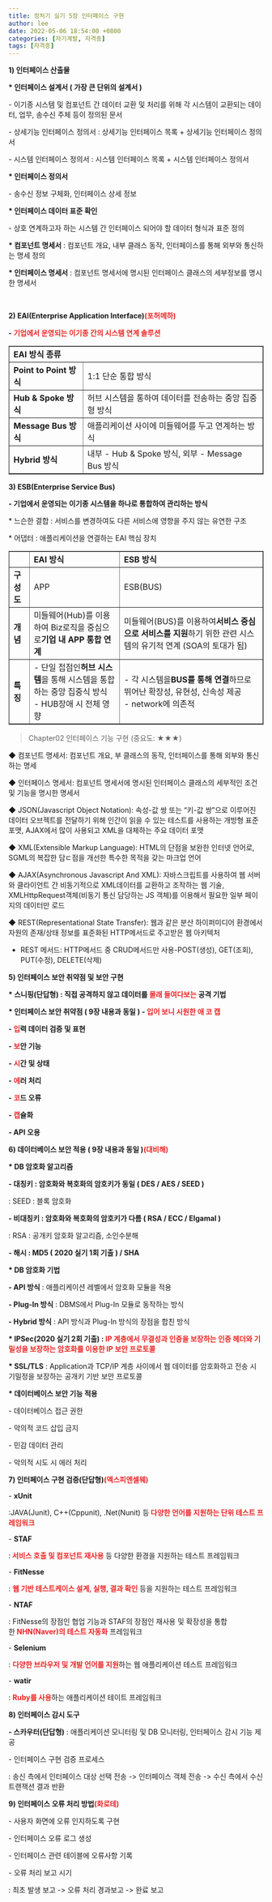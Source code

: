 ```yaml
---
title: 정처기 실기 5장 인터페이스 구현
author: lee
date: 2022-05-06 18:54:00 +0800
categories: [자기계발, 자격증]
tags: [자격증]
---
```


<p data-ke-size="size16"><span><b>1) 인터페이스 산출물</b></span></p>
<p data-ke-size="size16"><span><b>* 인터페이스 설계서 ( 가장 큰 단위의 설계서 )</b></span></p>
<p data-ke-size="size16"><span>- 이기종 시스템 및 컴포넌트 간 데이터 교환 및 처리를 위해 각 시스템이 교환되는 데이터, 업무, 송수신 주체 등이 정의된 문서</span></p>
<p data-ke-size="size16"><span>- 상세기능 인터페이스 정의서 : 상세기능 인터페이스 목록 + 상세기능 인터페이스 정의서</span></p>
<p data-ke-size="size16"><span>- 시스템 인터페이스 정의서 : 시스템 인터페이스 목록 + 시스템 인터페이스 정의서</span></p>
 
<p data-ke-size="size16"><b><span>* 인터페이스 정의서</span></b></p>
<p data-ke-size="size16"><span>- 송수신 정보 구체화, 인터페이스 상세 정보</span></p>
 
<p data-ke-size="size16"><b><span>* 인터페이스 데이터 표준 확인</span></b></p>
<p data-ke-size="size16"><span>- 상호 연계하고자 하는 시스템 간 인터페이스 되어야 할 데이터 형식과 표준 정의</span></p>
 
<p data-ke-size="size16"><span><b>* 컴포넌트 명세서</b><span>&nbsp;</span>: 컴포넌트 개요, 내부 클래스 동작, 인터페이스를 통해 외부와 통신하는 명세 정의</span></p>
<p data-ke-size="size16"><span><b>* 인터페이스 명세서</b><span>&nbsp;</span>: 컴포넌트 명세서에 명시된 인터페이스 클래스의 세부정보를 명시한 명세서</span></p>
<p data-ke-size="size18">&nbsp;</p>
<p data-ke-size="size18"><b><span>2) EAI(Enterprise Application Interface)<span style="color: #ee2323;">(포허메하)</span></span></b></p>
<p data-ke-size="size16"><b><span>-<span>&nbsp;</span><span style="color: #ee2323;">기업에서 운영되는 이기종 간의 시스템 연계 솔루션</span></span></b></p>
<table style="border-collapse: collapse; width: 100%;" border="1" data-ke-style="style8" data-ke-align="alignLeft">
<tbody>
<tr>
<td colspan="2"><b><span>EAI 방식 종류</span></b></td>
</tr>
<tr>
<td><b><span>Point to Point 방식</span></b></td>
<td><span>1:1 단순 통합 방식</span></td>
</tr>
<tr>
<td><b><span>Hub &amp; Spoke 방식</span></b></td>
<td><span>허브 시스템을 통하여 데이터를 전송하는 중앙 집중형 방식</span></td>
</tr>
<tr>
<td><b><span>Message Bus 방식</span></b></td>
<td><span>애플리케이션 사이에 미들웨어를 두고 연계하는 방식</span></td>
</tr>
<tr>
<td><b><span>Hybrid 방식</span></b></td>
<td><span>내부 - Hub &amp; Spoke 방식, 외부 - Message Bus 방식</span></td>
</tr>
</tbody>
</table>
 
<p data-ke-size="size18"><b><span>3) ESB(Enterprise Service Bus)</span></b></p>
<p data-ke-size="size16"><b><span>- 기업에서 운영되는 이기종 시스템을 하나로 통합하여 관리하는 방식</span></b></p>
<p data-ke-size="size16"><span>* 느슨한 결합 : 서비스를 변경하여도 다른 서비스에 영향을 주지 않는 유연한 구조</span></p>
<p data-ke-size="size16"><span>* 어댑터 : 애플리케이션을 연결하는 EAI 핵심 장치</span></p>
<table style="border-collapse: collapse; width: 100%;" border="1" data-ke-style="style8" data-ke-align="alignLeft">
<tbody>
<tr>
<td>&nbsp;</td>
<td><span><b>EAI 방식</b></span></td>
<td><span><b>ESB 방식</b></span></td>
</tr>
<tr>
<td><span><b>구성도</b></span></td>
<td><span>APP</span></td>
<td><span>ESB(BUS)</span></td>
</tr>
<tr>
<td><span><b>개념</b></span></td>
<td><span>미들웨어(Hub)를 이용하여 Biz로직을 중심으로<b>기업 내 APP 통합 연계</b></span></td>
<td><span>미들웨어(BUS)를 이용하여<b>서비스 중심으로 서비스를 지원</b>하기 위한 관련 시스템의 유기적 연계 (SOA의 토대가 됨)</span></td>
</tr>
<tr>
<td><span><b>특징</b></span></td>
<td><span>- 단일 접점인<b>허브 시스템</b>을 통해 시스템을 통합하는 중앙 집중식 방식</span><br /><span>- HUB장애 시 전체 영향</span></td>
<td><span>- 각 시스템을<b>BUS를 통해 연결</b>하므로 뛰어난 확장성, 유현성, 신속성 제공</span><br /><span>- network에 의존적</span></td>
</tr>
</tbody>
</table>
<blockquote data-ke-style="style1">
<p data-ke-size="size16"><span>Chapter02 인터페이스 기능 구현 (중요도: ★★★)</span></p>
</blockquote>
<p data-ke-size="size16">◆ 컴포넌트 명세서: 컴포넌트 개요, 부 클래스의 동작, 인터페이스를 통해 외부와 통신하는 명세</p>
<p data-ke-size="size16">◆ 인터페이스 명세서: 컴포넌트 명세서에 명시된 인터페이스 클래스의 세부적인 조건 및 기능을 명시한 명세서</p>
<p data-ke-size="size16">◆ JSON(Javascript Object Notation): 속성-값 쌍 또는 &ldquo;키-값 쌍&rdquo;으로 이루어진 데이터 오브젝트를 전달하기 위해 인간이 읽을 수 있는 테스트를 사용하는 개방형 표준 포맷, AJAX에서 많이 사용되고 XML을 대체하는 주요 데이터 포맷</p>
<p data-ke-size="size16">◆ XML(Extensible Markup Language): HTML의 단점을 보완한 인터넷 언어로, SGML의 복잡한 담ㄷ점을 개선한 특수한 목적을 갖는 마크업 언어</p>
<p data-ke-size="size16">◆ AJAX(Asynchronous Javascript And XML): 자바스크립트를 사용하여 웹 서버와 클라이언트 간 비동기적으로 XML데이터를 교환하고 조작하는 웹 기술, XMLHttpRequest객체(비동기 통신 담당하는 JS 객체)를 이용해서 필요한 일부 페이지의 데이터만 로드</p>
<p data-ke-size="size16">◆ REST(Representational State Transfer): 웹과 같은 분산 하이퍼미디어 환경에서 자원의 존재/상태 정보를 표준화된 HTTP메서드로 주고받은 웹 아키텍처</p>
<ul style="list-style-type: disc;" data-ke-list-type="disc">
<li>REST 메서드: HTTP메서드 중 CRUD메서드만 사용-POST(생성), GET(조회), PUT(수정), DELETE(삭제)</li>
</ul>
<p data-ke-size="size16"><b><span>5) 인터페이스 보안 취약점 및 보안 구현</span></b></p>
<p data-ke-size="size16"><b><span>* 스니핑(단답형) : 직접 공격하지 않고 데이터를<span>&nbsp;</span><span style="color: #ee2323;">몰래 들여다보는</span><span>&nbsp;</span>공격 기법</span></b></p>
 
<p data-ke-size="size16"><b><span>* 인터페이스 보안 취약점 ( 9장 내용과 동일 ) -<span>&nbsp;</span><span style="color: #ee2323;">입어 보니 시원한 애 코 캡</span></span></b></p>
<p data-ke-size="size16"><b><span>-<span>&nbsp;</span><span style="color: #ee2323;">입</span>력 데이터 검증 및 표현</span></b></p>
<p data-ke-size="size16"><b><span>-<span>&nbsp;</span><span style="color: #ee2323;">보</span>안 기능</span></b></p>
<p data-ke-size="size16"><b><span>-<span>&nbsp;</span><span style="color: #ee2323;">시</span>간 및 상태</span></b></p>
<p data-ke-size="size16"><b><span>-<span>&nbsp;</span><span style="color: #ee2323;">에</span>러 처리</span></b></p>
<p data-ke-size="size16"><b><span>-<span>&nbsp;</span><span style="color: #ee2323;">코</span>드 오류</span></b></p>
<p data-ke-size="size16"><b><span>-<span>&nbsp;</span><span style="color: #ee2323;">캡</span>슐화</span></b></p>
<p data-ke-size="size16"><b><span>- API 오용</span></b></p>
 
<p data-ke-size="size16"><b><span>6) 데이터베이스 보안 적용 ( 9장 내용과 동일 )<span style="color: #ee2323;">(대비해)</span></span></b></p>
<p data-ke-size="size16"><b><span>* DB 암호화 알고리즘</span></b></p>
<p data-ke-size="size16"><span><b>- 대칭키 : 암호화와 복호화의 암호키가 동일 ( DES / AES / SEED )</b></span></p>
<p data-ke-size="size16"><span>: SEED : 블록 암호화</span></p>
<p data-ke-size="size16"><b><span>- 비대칭키 : 암호화와 복호화의 암호키가 다름 ( RSA / ECC / EIgamal )</span></b></p>
<p data-ke-size="size16"><span>: RSA : 공개키 암호화 알고리즘, 소인수분해</span></p>
<p data-ke-size="size16"><b><span>- 해시 : MD5 ( 2020 실기 1회 기출 ) / SHA</span></b></p>
 
<p data-ke-size="size16"><b><span>* DB 암호화 기법</span></b></p>
<p data-ke-size="size16"><span><b>- API 방식</b><span>&nbsp;</span>: 애플리케이션 레벨에서 암호화 모듈을 적용</span></p>
<p data-ke-size="size16"><span><b>- Plug-In 방식</b><span>&nbsp;</span>: DBMS에서 Plug-In 모듈로 동작하는 방식</span></p>
<p data-ke-size="size16"><span><b>- Hybrid 방식</b><span>&nbsp;</span>: API 방식과 Plug-In 방식의 장점을 합친 방식</span></p>
 
<p data-ke-size="size16"><b><span>* IPSec(2020 실기 2회 기출) :<span style="color: #ee2323;"><span>&nbsp;</span>IP 계층에서 무결성과 인증을 보장하는 인증 헤더와 기밀성을 보장하는 암호화를 이용한 IP 보안 프로토콜</span></span></b></p>
<p data-ke-size="size16"><span><b>* SSL/TLS</b><span>&nbsp;</span>: Application과 TCP/IP 계층 사이에서 웹 데이터를 암호화하고 전송 시 기밀정을 보장하는 공개키 기반 보안 프로토콜</span></p>
 
<p data-ke-size="size16"><b><span>* 데이터베이스 보안 기능 적용</span></b></p>
<p data-ke-size="size16"><span>- 데이터베이스 접근 권한</span></p>
<p data-ke-size="size16"><span>- 악의적 코드 삽입 금지</span></p>
<p data-ke-size="size16"><span>- 민감 데이터 관리</span></p>
<p data-ke-size="size16"><span>- 악의적 시도 시 에러 처리</span></p>
 
<p data-ke-size="size18"><b><span>7) 인터페이스 구현 검증(단답형)<b><span><span style="color: #ee2323;">(엑스피엔셀웨)</span></span></b></span></b></p>
<p data-ke-size="size16"><span>-&nbsp;<b>xUnit</b></span></p>
<p id="SE-9b0700d1-ad9b-40e9-9594-bac61bf0a8ff" data-ke-size="size16"><span>:JAVA(Junit), C++(Cppunit), .Net(Nunit) 등<b>&nbsp;</b><span style="color: #ee2323;"><b>다양한 언어를 지원하는 단위 테스트 프레임워크</b></span><span style="color: #ee2323;"></span></span></p>
 
<p id="SE-8fe7284a-c0af-4838-bd50-bd87c6f2f9c8" data-ke-size="size16"><span>-&nbsp;<b>STAF</b></span></p>
<p id="SE-59ada15f-152f-416c-849b-47b0ec9431c4" data-ke-size="size16"><span>:<span style="color: #ee2323;"><b>&nbsp;서비스 호출 및 컴포넌트 재사용</b></span>&nbsp;등 다양한 환경을 지원하는 테스트 프레임워크</span></p>
 
<p id="SE-bcf7546a-86fc-4bf7-8acb-3a9381094548" data-ke-size="size16"><span>-&nbsp;<b>FitNesse</b></span></p>
<p id="SE-0720368a-2d7a-48be-b507-bf33648d36fa" data-ke-size="size16"><span>: ​<span style="color: #ee2323;"><b>웹 기반 테스트케이스 설계, 실행, 결과 확인</b></span>&nbsp;등을 지원하는 테스트 프레임워크</span></p>
 
<p id="SE-adeaa887-be0c-4d1f-9e4a-d6a016356c7d" data-ke-size="size16"><span>-&nbsp;<b>NTAF</b></span></p>
<p id="SE-86f3e2c5-143b-4386-a461-c175812c6c4d" data-ke-size="size16"><span>: FitNesse의 장점인 협업 기능과 STAF의 장점인 재사용 및 확장성을 통합한<span style="color: #ee2323;"><b>&nbsp;NHN(Naver)의 테스트 자동화</b></span>&nbsp;프레임워크</span></p>
 
<p id="SE-a28fd4b2-bac4-4348-a137-5d00c587d015" data-ke-size="size16"><span>-&nbsp;<b>Selenium</b></span></p>
<p id="SE-94c65c27-5b0a-423b-8c1f-17457cf57a23" data-ke-size="size16"><span>:<span style="color: #ee2323;">&nbsp;​<b>다양한 브라우저 및 개발 언어를 지원</b></span>​하는 웹 애플리케이션 테스트 프레임워크</span></p>
 
<p id="SE-013e8ed6-65dc-4ce8-98a8-89a8362267d3" data-ke-size="size16"><span>-&nbsp;<b>watir</b></span></p>
<p id="SE-db995776-1359-40ad-ad09-a807c2db66d5" data-ke-size="size16"><span>:&nbsp;<span style="color: #ee2323;"><b>Ruby를 사용</b></span>하는 애플리케이션 테이트 프레임워크</span></p>
 
<p data-ke-size="size18"><b><span>8) 인터페이스 감시 도구</span></b></p>
<p data-ke-size="size16"><span><b>- 스카우터(단답형)</b><span>&nbsp;</span>: 애플리케이션 모니터링 및 DB 모니터링, 인터페이스 감시 기능 제공</span></p>
<p data-ke-size="size16"><span>- 인터페이스 구현 검증 프로세스</span></p>
<p data-ke-size="size16"><span>: 송신 측에서 인터페이스 대상 선택 전송 -&gt; 인터페이스 객체 전송 -&gt; 수신 측에서 수신 트랜잭션 결과 반환</span></p>
 
<p data-ke-size="size18"><b><span>9) 인터페이스 오류 처리 방법<b><span><span style="color: #ee2323;">(화로테)</span></span></b></span></b></p>
<p data-ke-size="size16"><span>- 사용자 화면에 오류 인지하도록 구현</span></p>
<p data-ke-size="size16"><span>- 인터페이스 오류 로그 생성</span></p>
<p data-ke-size="size16"><span>- 인터페이스 관련 테이블에 오류사항 기록</span></p>
 
<p data-ke-size="size16"><span>- 오류 처리 보고 시기</span></p>
<p data-ke-size="size16"><span>: 최초 발생 보고 -&gt; 오류 처리 경과보고 -&gt; 완료 보고</span></p>